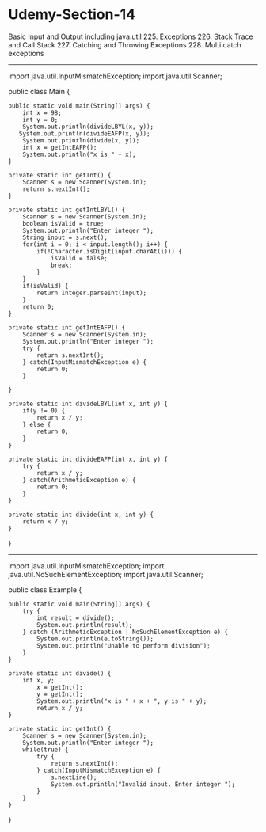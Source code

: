 # Udemy-Section-14
Basic Input and Output including java.util
225. Exceptions
226. Stack Trace and Call Stack
227. Catching and Throwing Exceptions
228. Multi catch exceptions
_______________________________________________________________________________________________
import java.util.InputMismatchException;
import java.util.Scanner;

public class Main {

    public static void main(String[] args) {
        int x = 98;
        int y = 0;
        System.out.println(divideLBYL(x, y));
       System.out.println(divideEAFP(x, y));
        System.out.println(divide(x, y));
        int x = getIntEAFP();
        System.out.println("x is " + x);
    }

    private static int getInt() {
        Scanner s = new Scanner(System.in);
        return s.nextInt();
    }

    private static int getIntLBYL() {
        Scanner s = new Scanner(System.in);
        boolean isValid = true;
        System.out.println("Enter integer ");
        String input = s.next();
        for(int i = 0; i < input.length(); i++) {
            if(!Character.isDigit(input.charAt(i))) {
                isValid = false;
                break;
            }
        }
        if(isValid) {
            return Integer.parseInt(input);
        }
        return 0;
    }

    private static int getIntEAFP() {
        Scanner s = new Scanner(System.in);
        System.out.println("Enter integer ");
        try {
            return s.nextInt();
        } catch(InputMismatchException e) {
            return 0;
        }

    }

    private static int divideLBYL(int x, int y) {
        if(y != 0) {
            return x / y;
        } else {
            return 0;
        }
    }

    private static int divideEAFP(int x, int y) {
        try {
            return x / y;
        } catch(ArithmeticException e) {
            return 0;
        }
    }

    private static int divide(int x, int y) {
        return x / y;
    }
}
________________________________________________________________________________________________

import java.util.InputMismatchException;
import java.util.NoSuchElementException;
import java.util.Scanner;

public class Example {

    public static void main(String[] args) {
        try {
            int result = divide();
            System.out.println(result);
        } catch (ArithmeticException | NoSuchElementException e) {
            System.out.println(e.toString());
            System.out.println("Unable to perform division");
        }
    }

    private static int divide() {
        int x, y;
            x = getInt();
            y = getInt();
            System.out.println("x is " + x + ", y is " + y);
            return x / y;
    }

    private static int getInt() {
        Scanner s = new Scanner(System.in);
        System.out.println("Enter integer ");
        while(true) {
            try {
                return s.nextInt();
            } catch(InputMismatchException e) {
                s.nextLine();
                System.out.println("Invalid input. Enter integer ");
            }
        }
    }
}

